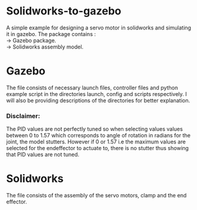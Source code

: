 # Solidworks-to-gazebo
A simple example for designing a servo motor in solidworks and simulating it in gazebo.
The package contains :\
 -> Gazebo package.\
 -> Solidworks assembly model.
 
 # Gazebo 
 The file consists of necessary launch files, controller files and python example script in the directories launch, config and scripts respectively. I will also be providing descriptions of the directories for better explanation. 
 ### Disclaimer:
 The PID values are not perfectly tuned so when selecting values values between 0 to 1.57 which corresponds to angle of rotation in radians for the joint, the model stutters. However if 0 or 1.57 i.e the maximum values are selected for the endeffector to actuate to, there is no stutter thus showing that PID values are not tuned.
 
 # Solidworks
 The file consists of the assembly of the servo motors, clamp and the end effector. 
